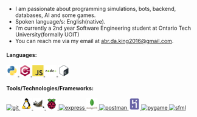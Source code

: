 - I am passionate about programming simulations, bots, backend, databases, AI and some games.
- Spoken language/s: English(native).
- I’m currently a 2nd year Software Engineering student at Ontario Tech University(formally UOIT)
- You can reach me via my email at abr.da.king2016@gmail.com.


#### Languages:
<p align="left">
</p>
<p align="left">
    
   <a href="https://www.python.org" target="_blank" rel="noreferrer">
    <img src="https://raw.githubusercontent.com/devicons/devicon/master/icons/python/python-original.svg" alt="python" width="30" height="30"/>
</a>
  </a>
    <a href="https://www.codecademy.com/learn/learn-c-plus-plus" target="_blank" rel="noreferrer">
    <img src="https://github.com/devicons/devicon/blob/master/icons/cplusplus/cplusplus-original.svg" alt="cpp" width="30" height="30"/>
</a>

<a href="https://developer.mozilla.org/en-US/docs/Web/JavaScript" target="_blank" rel="noreferrer">
    <img src="https://raw.githubusercontent.com/devicons/devicon/master/icons/javascript/javascript-original.svg" alt="javascript" width="30" height="30"/>
    
   <a href="https://nodejs.org" target="_blank" rel="noreferrer">
    <img src="https://raw.githubusercontent.com/devicons/devicon/master/icons/nodejs/nodejs-original-wordmark.svg" alt="nodejs" width="30" height="30"/>
</a>
    
   <a href="https://www.gnu.org/software/bash/" target="_blank" rel="noreferrer">
    <img src="https://github.com/devicons/devicon/blob/master/icons/bash/bash-original.svg" alt="bash" width="30" height="30"/>
</a>
</p>
  
  
#### Tools/Technologies/Frameworks:
<p align="left">
</p>
<p align="left">
    <a href="https://git-scm.com/" target="_blank" rel="noreferrer">
    <img src="https://www.vectorlogo.zone/logos/git-scm/git-scm-icon.svg" alt="git" width="30" height="30"/>
</a>
</a>
    <a href="https://www.linux.org/" target="_blank" rel="noreferrer">
    <img src="https://raw.githubusercontent.com/devicons/devicon/master/icons/linux/linux-original.svg" alt="linux" width="30" height="30"/>
</a>
    <a href="https://www.gimp.org/" target="_blank" rel="noreferrer">
    <img src="https://github.com/devicons/devicon/blob/master/icons/gimp/gimp-original.svg" alt="gimp" width="30" height="30"/>
</a>
</a>
<a href="https://www.raspberrypi.org/" target="_blank" rel="noreferrer">
    <img src="https://github.com/devicons/devicon/blob/master/icons/raspberrypi/raspberrypi-original.svg" alt="rpi" width="30" height="30"/>
</a>


<a href="https://expressjs.com" target="_blank" rel="noreferrer">
    <img src="https://imgs.search.brave.com/8UPTT7a8BOS6r5O7X3sCLgW4R3Gg7B4yUZ5O9hnR2FU/rs:fit:284:284:1/g:ce/aHR0cHM6Ly93d3cu/bWVtZW50b3RlY2gu/aW4vYXNzZXRzL2lt/YWdlcy9pY29ucy9l/eHByZXNzLnBuZw" alt="express" width="30" height="30"/>
</a>
    <a href="https://www.mongodb.com/" target="_blank" rel="noreferrer">
    <img src="https://raw.githubusercontent.com/devicons/devicon/master/icons/mongodb/mongodb-original-wordmark.svg" alt="mongodb" width="30" height="30"/>
</a>
    <a href="https://postman.com" target="_blank" rel="noreferrer">
    <img src="https://www.vectorlogo.zone/logos/getpostman/getpostman-icon.svg" alt="postman" width="30" height="30"/>
</a>
</a>
    <a href="https://heroku.com" target="_blank" rel="noreferrer">
    <img src="https://github.com/devicons/devicon/blob/master/icons/heroku/heroku-plain.svg" alt="heroku" width="30" height="30"/>
</a>


<a href="https://www.pygame.org" target="_blank" rel="noreferrer">
    <img src="https://imgs.search.brave.com/TKcWZguse58nMoLFSqCnL4Zb_eloSy0C83fXoxOTqDw/rs:fit:400:118:1/g:ce/aHR0cHM6Ly9maWxl/cy5yZWFscHl0aG9u/LmNvbS9tZWRpYS9w/eWdhbWUtbG9nby5l/NzhlNTdkYjMwMDAu/cG5n" alt="pygame" width="90" height="30"/>
</a>
<a href="https://www.sfml-dev.org/" target="_blank" rel="noreferrer">
    <img src="https://imgs.search.brave.com/bgTBQnSa3bwfU06CR1N27RI0zBxSrGGY000M56PvAQc/rs:fit:480:480:1/g:ce/aHR0cHM6Ly91cGxv/YWQud2lraW1lZGlh/Lm9yZy93aWtpcGVk/aWEvY29tbW9ucy90/aHVtYi9hL2EwL1NG/TUxfTG9nby5zdmcv/NDgwcHgtU0ZNTF9M/b2dvLnN2Zy5wbmc" alt="sfml" width="30" height="30"/>
</a>


</p>
  
<!---
MonEmperor/MonEmperor is a ✨ special ✨ repository because its `README.md` (this file) appears on your GitHub profile.
You can click the Preview link to take a look at your changes.
--->
